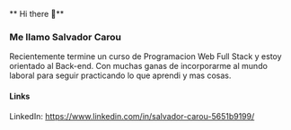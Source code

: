 ** Hi there 👋**

### **Me llamo Salvador Carou**

Recientemente termine un curso de Programacion Web Full Stack y estoy orientado al Back-end.
Con muchas ganas de incorporarme al mundo laboral para seguir practicando lo que aprendi y mas cosas.

#### Links
LinkedIn: https://www.linkedin.com/in/salvador-carou-5651b9199/
